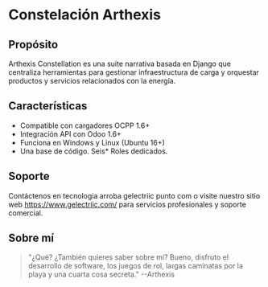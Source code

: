 # Constelación Arthexis

## Propósito
Arthexis Constellation es una suite narrativa basada en Django que centraliza herramientas para gestionar infraestructura de carga y orquestar productos y servicios relacionados con la energía.

## Características
- Compatible con cargadores OCPP 1.6+
- Integración API con Odoo 1.6+
- Funciona en Windows y Linux (Ubuntu 16+)
- Una base de código. Seis* Roles dedicados.

## Soporte
Contáctenos en tecnologia arroba gelectriic punto com o visite nuestro sitio web https://www.gelectriic.com/ para servicios profesionales y soporte comercial.

## Sobre mí
> "¿Qué? ¿También quieres saber sobre mí? Bueno, disfruto el desarrollo de software, los juegos de rol, largas caminatas por la playa y una cuarta cosa secreta."
> --Arthexis

